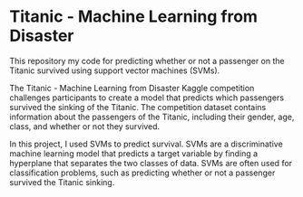 # Titanic - Machine Learning from Disaster

This repository my code for predicting whether or not a passenger on the Titanic survived using support vector machines (SVMs).

The Titanic - Machine Learning from Disaster Kaggle competition challenges participants to create a model that predicts which passengers survived the sinking of the Titanic. The competition dataset contains information about the passengers of the Titanic, including their gender, age, class, and whether or not they survived.

In this project, I used SVMs to predict survival. SVMs are a discriminative machine learning model that predicts a target variable by finding a hyperplane that separates the two classes of data. SVMs are often used for classification problems, such as predicting whether or not a passenger survived the Titanic sinking.

